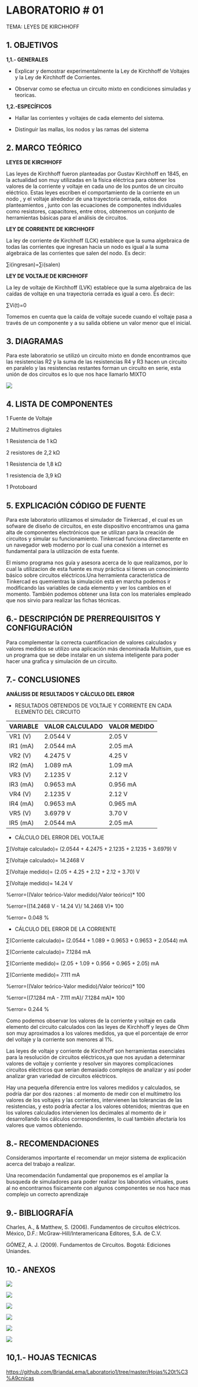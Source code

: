 # LABORATORIO # 01

TEMA: LEYES DE KIRCHHOFF
## 1. OBJETIVOS

**1,1.- GENERALES** 

* Explicar y demostrar experimentalmente la Ley de Kirchhoff de Voltajes y la Ley de Kirchhoff de Corrientes. 

* Observar como se efectua un circuito mixto en condiciones simuladas y teoricas.

**1,2.-ESPECÍFICOS**

* Hallar las corrientes y voltajes de cada elemento del sistema.

* Distinguir las mallas, los nodos y las ramas del sistema

## 2. MARCO TEÓRICO 

**LEYES DE KIRCHHOFF**

Las leyes de Kirchhoff fueron planteadas por Gustav Kirchhoff en 1845, en la actualidad son muy utilizadas en la física eléctrica para obtener los valores de la corriente y voltaje en cada uno de los puntos de un circuito eléctrico.
Estas leyes escriben el comportamiento de la corriente en un nodo , y el voltaje alrededor de una trayectoria cerrada, estos dos planteamientos , junto con las ecuaciones de componentes individuales como resistores, capacitores, entre otros, obtenemos un conjunto de herramientas básicas para el análisis de circuitos.

**LEY DE CORRIENTE DE KIRCHHOFF** 

La ley de corriente de Kirchhoff (LCK) establece que la suma algebraica de todas las corrientes que ingresan hacia un nodo es igual a la suma algebraica de las corrientes que salen del nodo. Es decir: 

∑i(ingresan)=∑i(salen)

**LEY DE VOLTAJE DE KIRCHHOFF**

La ley de voltaje de Kirchhoff (LVK) establece que la suma algebraica de las caídas de voltaje en una trayectoria cerrada es igual a cero. Es decir: 

∑Vi(t)=0

Tomemos en cuenta que la caída de voltaje sucede cuando el voltaje pasa a través de un componente y a su salida obtiene un valor menor que el inicial.


## 3. DIAGRAMAS

Para este laboratorio se utilizó un circuito mixto en donde encontramos que las resistencias R2 y  la suma de las resistencias R4 y  R3  hacen un circuito en paralelo y las resistencias restantes forman un circuito en serie, esta unión de dos circuitos es lo que nos hace llamarlo  MIXTO

![](https://github.com/BriandaLema/Laboratorio1/blob/master/img/Terrific%20Albar.png)

## 4. LISTA DE COMPONENTES

1 Fuente de Voltaje 

2 Multímetros digitales 

1 Resistencia de 1 kΩ

2 resistores de 2,2 kΩ

1 Resistencia de 1,8 kΩ

1 resistencia de 3,9 kΩ

1 Protoboard


## 5. EXPLICACIÓN CÓDIGO DE FUENTE

Para este laboratorio utilizamos el simulador de Tinkercad , el cual es un sofware de diseño de circuitos, en este dispositivo encontramos una gama alta de componentes electrónicos que se utilizan para la creación de circuitos y simular su funcionamiento.
Tinkercad funciona directamente en un navegador web moderno por lo cual una conexión a internet es fundamental para la utilización de esta fuente. 

El mismo programa nos guía y asesora acerca de lo que realizamos, por lo cual la utilizacion de esta fuente es muy práctica si tienes un conocimiento básico sobre circuitos eléctricos.Una herramienta característica de Tinkercad es quemientras la simulación está en marcha podemos ir modificando las variables de cada elemento y ver los cambios en el momento. También podemos obtener una lista con los materiales empleado  que nos sirvio para realizar las fichas técnicas.



## 6.- DESCRIPCIÓN DE PRERREQUISITOS Y CONFIGURACIÓN

Para complementar la correcta cuantificacion de valores calculados y valores medidos se utilizo una aplicación más denominada Multisim, que es un programa que se debe instalar en un sistema inteligente para poder hacer una grafica y simulación de un circuito.

## 7.- CONCLUSIONES

**ANÁLISIS DE RESULTADOS Y CÁLCULO DEL ERROR**

- RESULTADOS OBTENIDOS DE VOLTAJE Y CORRIENTE EN CADA ELEMENTO DEL CIRCUITO 

| VARIABLE | VALOR CALCULADO | VALOR MEDIDO |
| ------------- | ------------- | ------------ |
| VR1 (V)  | 2.0544 V  |  2.05 V  |
| IR1 (mA)  | 2.0544 mA  |  2.05 mA  |
| VR2 (V)  |  4.2475 V  |  4.25 V  |
| IR2 (mA)  |  1.089 mA  |  1.09 mA  |
| VR3 (V)  |  2.1235 V  |  2.12 V  |
| IR3 (mA)  |  0.9653 mA  |  0.956 mA  |
| VR4 (V)  |  2.1235 V  |  2.12 V  |
| IR4 (mA)  |  0.9653 mA  |  0.965 mA  |
| VR5 (V)  | 3.6979 V  |  3.70 V  |
| IR5 (mA)  |  2.0544 mA  |  2.05 mA  |

- CÁLCULO DEL ERROR DEL VOLTAJE 

∑(Voltaje calculado)= (2.0544 + 4.2475 + 2.1235 + 2.1235 + 3.6979) V

∑(Voltaje calculado)= 14.2468 V

∑(Voltaje medido)= (2.05 + 4.25 + 2.12 + 2.12 + 3.70) V

∑(Voltaje medido)= 14.24 V

%error=((Valor teórico-Valor medido)/Valor teórico)* 100

%error=((14.2468 V - 14.24 V)/ 14.2468 V)* 100

%error= 0.048 % 

- CÁLCULO DEL ERROR DE LA CORRIENTE

∑(Corriente calculado)= (2.0544 + 1.089 + 0.9653 + 0.9653 + 2.0544) mA

∑(Corriente calculado)= 7.1284 mA

∑(Corriente medido)= (2.05 + 1.09 + 0.956 + 0.965 + 2.05) mA

∑(Corriente medido)= 7.111 mA

%error=((Valor teórico-Valor medido)/Valor teórico)* 100

%error=((7.1284 mA - 7.111 mA)/ 7.1284 mA)* 100

%error= 0.244 % 

Como podemos observar los valores de la corriente y voltaje en cada elemento del circuito calculados con las leyes de Kirchhoff y leyes de Ohm son muy aproximados a los valores medidos, ya que el porcentaje de error del voltaje y la corriente son menores al 1%.

Las leyes de voltaje y corriente de Kirchhoff son herramientas esenciales para la resolución de circuitos eléctricos,ya que nos ayudan a determinar valores de voltaje y corriente y resolver sin mayores complicaciones circuitos eléctricos que serían demasiado complejos de analizar y así poder analizar gran variedad de circuitos eléctricos.

Hay una pequeña diferencia entre los valores medidos y calculados, se podría dar por dos razones : al momento de medir con el multímetro los valores de  los voltajes y  las corrientes, intervienen las tolerancias de las resistencias, y esto podría afectar a los valores obtenidos; mientras que en los valores calculados intervienen los decimales al momento de ir desarrollando los cálculos correspondientes,  lo cual también afectaría los valores que vamos obteniendo. 

## 8.- RECOMENDACIONES

Consideramos importante el recomendar un mejor sistema de explicación acerca del trabajo a realizar.

Una recomendación fundamental que proponemos es el ampliar la busqueda de simuladores para poder realizar los laboratios virtuales, pues al no encontrarnos fisicamente con algunos componentes se nos hace mas complejo un correcto aprendizaje 

## 9.- BIBLIOGRAFÍA

Charles, A., & Matthew, S. (2006). Fundamentos de circuitos eléctricos. México, D.F.: McGraw-Hill/Interamericana Editores, S.A. de C.V.

GÓMEZ, A. J. (2009). Fundamentos de Circuitos. Bogotá: Ediciones Uniandes.

## 10.- ANEXOS

![](https://github.com/BriandaLema/Laboratorio1/blob/master/img/Calculo%20de%20intensidad%20y%20voltaje1.jpg)

![](https://github.com/BriandaLema/Laboratorio1/blob/master/img/Calculo%20de%20intensidad%20y%20voltaje2.jpg)

![](https://github.com/BriandaLema/Laboratorio1/blob/master/img/Calculo%20de%20intensidad%20y%20voltaje3.jpg)

![](https://github.com/BriandaLema/Laboratorio1/blob/master/img/C%C3%A1lculo%20LVK.jpg)

![](https://github.com/BriandaLema/Laboratorio1/blob/master/img/C%C3%A1lculo%20LCK.jpg)

![](https://github.com/BriandaLema/Laboratorio1/blob/master/img/C%C3%A1lculo%20LCK2.jpg)


## 10,1.- HOJAS TECNICAS

https://github.com/BriandaLema/Laboratorio1/tree/master/Hojas%20t%C3%A9cnicas



